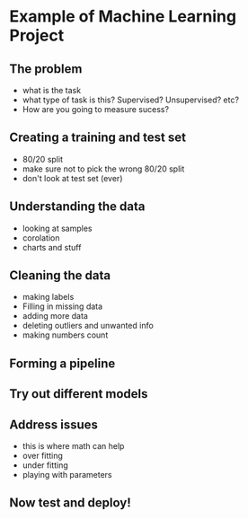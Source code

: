 # Example of Machine Learning Project

## The problem

- what is the task
- what type of task is this? Supervised? Unsupervised? etc?
- How are you going to measure sucess?

## Creating a training and test set

- 80/20 split
- make sure not to pick the wrong 80/20 split
- don't look at test set (ever)

## Understanding the data

- looking at samples
- corolation
- charts and stuff

## Cleaning the data

- making labels
- Filling in missing data
- adding more data
- deleting outliers and unwanted info
- making numbers count

## Forming a pipeline

## Try out different models

## Address issues 

- this is where math can help
- over fitting
- under fitting
- playing with parameters

## Now test and deploy!